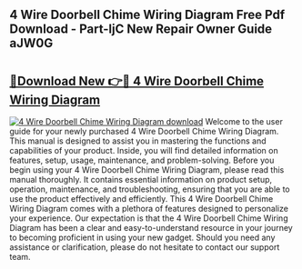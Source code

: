 ## 4 Wire Doorbell Chime Wiring Diagram Free Pdf Download - Part-ljC New Repair Owner Guide aJW0G

# <h2><a href="http://dfmyqh6.blite.top/?on=4+Wire+Doorbell+Chime+Wiring+Diagram">🔗Download New 👉🔴 4 Wire Doorbell Chime Wiring Diagram</a></h2>

[![4 Wire Doorbell Chime Wiring Diagram download](https://i.imgur.com/lujVjoI.png)](http://dfmyqh6.blite.top/?on=4+Wire+Doorbell+Chime+Wiring+Diagram)
Welcome to the user guide for your newly purchased 4 Wire Doorbell Chime Wiring Diagram. This manual is designed to assist you in mastering the functions and capabilities of your product. Inside, you will find detailed information on features, setup, usage, maintenance, and problem-solving. Before you begin using your 4 Wire Doorbell Chime Wiring Diagram, please read this manual thoroughly. It contains essential information on product setup, operation, maintenance, and troubleshooting, ensuring that you are able to use the product effectively and efficiently. This 4 Wire Doorbell Chime Wiring Diagram comes with a plethora of features designed to personalize your experience. Our expectation is that the 4 Wire Doorbell Chime Wiring Diagram has been a clear and easy-to-understand resource in your journey to becoming proficient in using your new gadget. Should you need any assistance or clarification, please do not hesitate to contact our support team.
